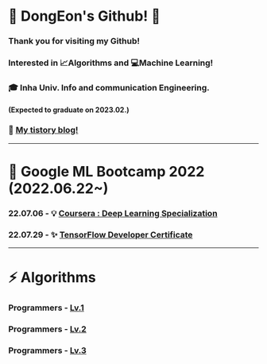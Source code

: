 # :ghost: DongEon's Github! :ghost:

### Thank you for visiting my Github!

### Interested in :chart_with_upwards_trend:Algorithms and :computer:Machine Learning!  

### :mortar_board: Inha Univ. Info and communication Engineering. 
#### (Expected to graduate on 2023.02.)

### :memo: [My tistory blog!](https://coding-archive31.tistory.com/)

***

# 🌱 Google ML Bootcamp 2022 (2022.06.22~)

### 22.07.06 - :bulb: [Coursera : Deep Learning Specialization](https://www.credly.com/badges/36ec8c8f-2e43-4f78-b362-cafbaf2728ba)

### 22.07.29 - :sparkles: [TensorFlow Developer Certificate](https://www.credential.net/836293ac-b2a8-48b4-a473-ba0ce51785ba) 

***

# ⚡ Algorithms

### Programmers - [Lv.1](https://github.com/DongEon31/CodingTest_with_Python/tree/main/LEVEL1)

### Programmers - [Lv.2](https://github.com/DongEon31/CodingTest_with_Python/tree/main/LEVEL2)

### Programmers - [Lv.3](https://github.com/DongEon31/CodingTest_with_Python/tree/main/LEVEL3)
